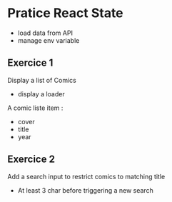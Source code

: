 # Pratice React  State

* load data from API 
* manage env variable

## Exercice 1 

Display a list of Comics

* display a loader 

A comic liste item :

* cover
* title
* year



## Exercice 2

Add a search input to restrict comics to matching title

* At least 3 char before triggering a new search


